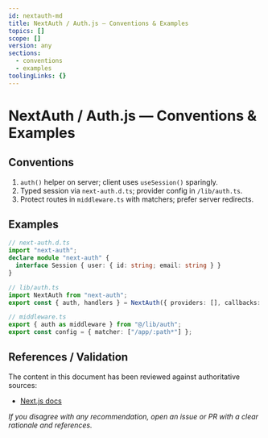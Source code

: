 ```yaml
---
id: nextauth-md
title: NextAuth / Auth.js — Conventions & Examples
topics: []
scope: []
version: any
sections:
  - conventions
  - examples
toolingLinks: {}
---
```

# NextAuth / Auth.js — Conventions & Examples

## Conventions
1. `auth()` helper on server; client uses `useSession()` sparingly.
2. Typed session via `next-auth.d.ts`; provider config in `/lib/auth.ts`.
3. Protect routes in `middleware.ts` with matchers; prefer server redirects.

## Examples
```ts
// next-auth.d.ts
import "next-auth";
declare module "next-auth" {
  interface Session { user: { id: string; email: string } }
}

// lib/auth.ts
import NextAuth from "next-auth";
export const { auth, handlers } = NextAuth({ providers: [], callbacks: {} });

// middleware.ts
export { auth as middleware } from "@/lib/auth";
export const config = { matcher: ["/app/:path*"] };
```

## References / Validation

The content in this document has been reviewed against authoritative sources:
- [Next.js docs](https://nextjs.org/docs)

_If you disagree with any recommendation, open an issue or PR with a clear rationale and references._

